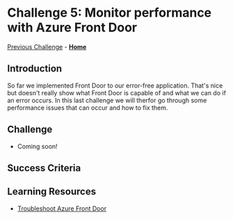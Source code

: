 # Challenge 5: Monitor performance with Azure Front Door
[Previous Challenge](./04-FrontDoor.md) - **[Home](../README.md)**

## Introduction
So far we implemented Front Door to our error-free application. That's nice but doesn't really show what Front Door is capable of and what we can do if an error occurs. In this last challenge we will therfor go through some performance issues that can occur and how to fix them. 

## Challenge

* Coming soon!

## Success Criteria

## Learning Resources
* [Troubleshoot Azure Front Door](https://learn.microsoft.com/en-us/azure/frontdoor/troubleshoot-issues)
